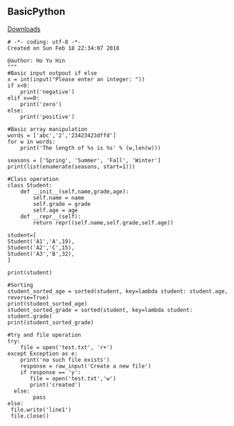 ## BasicPython
[Downloads](BasicPython.py)

	# -*- coding: utf-8 -*-
	Created on Sun Feb 18 22:34:07 2018

	@author: Ho Yu Hin
	"""
	#Basic input outpout if else
	x = int(input("Please enter an integer: "))
	if x<0:
	    print('negative')
	elif x==0:
	    print('zero')
	else:
    	print('positive')

	#Basic array manipulation
	words = ['abc','2','23423423dffd']
	for w in words:
    	print('The length of %s is %s' % (w,len(w)))

	seasons = ['Spring', 'Summer', 'Fall', 'Winter']
	print(list(enumerate(seasons, start=1)))

	#Class operation
	class Student:
    	def __init__(self,name,grade,age):
    	    self.name = name
    	    self.grade = grade
    	    self.age = age
    	def __repr__(self):
        	return repr((self.name,self.grade,self.age))

	student=[
	Student('A1','A',19),
	Student('A2','C',15),
	Student('A3','B',32),
	]

	print(student)

	#Sorting
	student_sorted_age = sorted(student, key=lambda student: student.age, reverse=True)
	print(student_sorted_age)
	student_sorted_grade = sorted(student, key=lambda student: student.grade)
	print(student_sorted_grade)

	#try and file operation
	try:
    	file = open('test.txt', 'r+')
	except Exception as e:
    	print('no such file exists')
    	response = raw_input('Create a new file')
    	if response == 'y':
     	   file = open('test.txt','w')
     	   print('created')
  	  else:
    	    pass
	else:
   	 file.write('line1')
   	 file.close()
